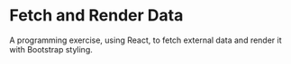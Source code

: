 # Fetch and Render Data
A programming exercise, using React, to fetch external data and render it with Bootstrap styling.
